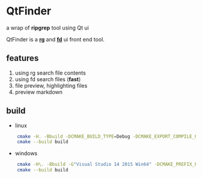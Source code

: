 # QtFinder
a wrap of **ripgrep** tool using Qt ui

QtFinder is a **[rg](https://github.com/BurntSushi/ripgrep)** and **[fd](https://github.com/BurntSushi/ripgrep)** ui front end tool.

## features
1. using rg search file contents
2. using fd search files (**fast**)
3. file preview, highlighting files
4. preview markdown

## build

 * linux

```sh
    cmake -H. -Bbuild -DCMAKE_BUILD_TYPE=Debug -DCMAKE_EXPORT_COMPILE_COMMANDS=ON -DCMAKE_PREFIX_PATH=/opt/Qt5.11.1/5.11.1/gcc_64
    cmake --build build
```

 * windows
```sh
    cmake -H\. -Bbuild -G"Visual Studio 14 2015 Win64" -DCMAKE_PREFIX_PATH=C:/Qt/Qt5.9.0/5.9/msvc2015_x64
    cmake --build build
```

